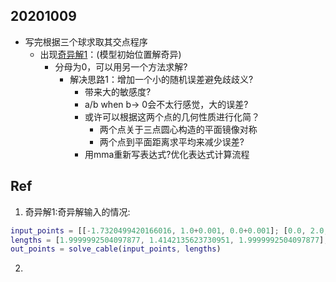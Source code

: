 ## 20201009

- 写完根据三个球求取其交点程序
  - 出现[奇异解1](#sig_solve_1)：(模型初始位置解奇异)
    - 分母为0，可以用另一个方法求解?
      - 解决思路1：增加一个小的随机误差避免歧歧义?
        - 带来大的敏感度?
        - a/b when b-> 0会不太行感觉，大的误差?
        - 或许可以根据这两个点的几何性质进行化简？
          - 两个点关于三点圆心构造的平面镜像对称
          - 两个点到平面距离求平均来减少误差?
        - 用mma重新写表达式?优化表达式计算流程

## Ref

1. <span id="sig_solve_1">奇异解1:奇异解输入的情况:

```matlab
input_points = [[-1.7320499420166016, 1.0+0.001, 0.0+0.001]; [0.0, 2.0, 0.0-0.0005]; [1.7320499420166016, 1.0-0.0002, 0.0+0.0003]];
lengths = [1.9999992504097877, 1.4142135623730951, 1.9999992504097877];
out_points = solve_cable(input_points, lengths)
```

2. 